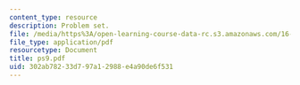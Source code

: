 ```yaml
---
content_type: resource
description: Problem set.
file: /media/https%3A/open-learning-course-data-rc.s3.amazonaws.com/16-30-estimation-and-control-of-aerospace-systems-spring-2004/302ab78233d797a12988e4a90de6f531_ps9.pdf
file_type: application/pdf
resourcetype: Document
title: ps9.pdf
uid: 302ab782-33d7-97a1-2988-e4a90de6f531
---
```


